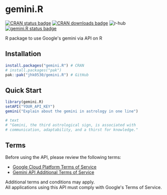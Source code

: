 # gemini.R

<!-- badges: start -->

[![CRAN status badge](https://www.r-pkg.org/badges/version/gemini.R)](https://CRAN.R-project.org/package=gemini.R)
[![CRAN downloads badge](https://cranlogs.r-pkg.org/badges/gemini.R)](https://cran.r-project.org/package=gemini.R)
![r-hub](https://github.com/jhk0530/gemini.R/actions/workflows/rhub.yaml/badge.svg)
[![gemini.R status badge](https://jhk0530.r-universe.dev/badges/gemini.R)](https://jhk0530.r-universe.dev/gemini.R)

<!-- badges: end -->

R package to use Google's gemini via API on R

## Installation

```r
install.packages("gemini.R") # CRAN
# install.packages("pak")
pak::pak("jhk0530/gemini.R") # GitHub
```

## Quick Start

```r
library(gemini.R)
setAPI("YOUR_API_KEY")
gemini("Explain about the gemini in astrology in one line")

# text
# "Gemini, the third astrological sign, is associated with
# communication, adaptability, and a thirst for knowledge."
```

## Terms

Before using the API, please review the following terms:

- [Google Cloud Platform Terms of Service](https://cloud.google.com/terms)
- [Gemini API Additional Terms of Service](https://ai.google.dev/gemini-api/terms)

Additional terms and conditions may apply.  
All applications using this API must comply with Google's Terms of Service.

<!-- After build_site, update favicon files of /docs as favicon of root with pkgdown::build_favicons(overwrite = TRUE)-->
